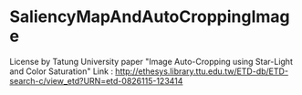 # SaliencyMapAndAutoCroppingImage
License by Tatung University paper "Image Auto-Cropping using Star-Light and Color Saturation"
Link : http://ethesys.library.ttu.edu.tw/ETD-db/ETD-search-c/view_etd?URN=etd-0826115-123414
